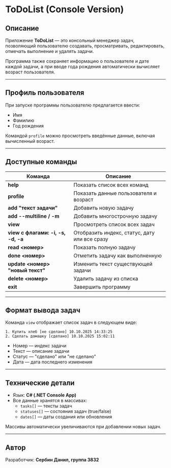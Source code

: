 # ToDoList (Console Version)

## Описание
Приложение **ToDoList** — это консольный менеджер задач, позволяющий пользователю создавать, просматривать, редактировать, отмечать выполнение и удалять задачи.  

Программа также сохраняет информацию о пользователе и дате каждой задачи, а при вводе года рождения автоматически вычисляет возраст пользователя.

---

## Профиль пользователя
При запуске программы пользователю предлагается ввести:
- Имя  
- Фамилию  
- Год рождения  

Командой `profile` можно просмотреть введённые данные, включая вычисленный возраст.

---

## Доступные команды

| Команда | Описание |
|----------|-----------|
| **help** | Показать список всех команд |
| **profile** | Показать данные пользователя и возраст |
| **add "текст задачи"** | Добавить новую задачу |
| **add --multiline / -m** | Добавить многострочную задачу |
| **view** | Просмотреть список всех задач |
| **view с флагами: -i, -s, -d, -a** | Отобразить индекс, статус, дату или все сразу |
| **read <номер>** | Показать полную задачу |
| **done <номер>** | Отметить задачу как выполненную |
| **update <номер> "новый текст"** | Изменить текст существующей задачи |
| **delete <номер>** | Удалить задачу из списка |
| **exit** | Завершить программу |

---

## Формат вывода задач
Команда `view` отображает список задач в следующем виде:

```
1. Купить хлеб [не сделано] 10.10.2025 14:33:25  
2. Сделать домашку [сделано] 10.10.2025 15:02:11
```

- Номер — индекс задачи  
- Текст — описание задачи  
- Статус — "сделано" или "не сделано"  
- Дата — дата последнего изменения  

---

## Технические детали
- Язык: **C# (.NET Console App)**  
- Все данные хранятся в массивах:
  - `tasks[]` — тексты задач  
  - `statuses[]` — состояния задач (true/false)  
  - `dates[]` — даты создания или обновления  

Массивы автоматически увеличиваются при добавлении новых задач.

---

## Автор
Разработчик: **Сербин Данил, группа 3832**

